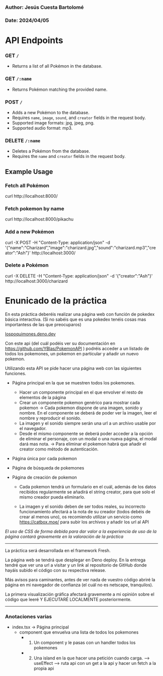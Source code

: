 ### Author: Jesús Cuesta Bartolomé
### Date: 2024/04/05

# API Endpoints

### GET `/`

- Returns a list of all Pokémon in the database.

### GET `/:name`

- Returns Pokémon matching the provided name.

### POST `/`

- Adds a new Pokémon to the database.
- Requires `name`, `image`, `sound`, and `creator` fields in the request body.
- Supported image formats: jpg, jpeg, png.
- Supported audio format: mp3.

### DELETE `/:name`

- Deletes a Pokémon from the database.
- Requires the `name` and `creator` fields in the request body.

## Example Usage

### Fetch all Pokémon

curl http://localhost:8000/

### Fetch pokemon by name

curl http://localhost:8000/pikachu

### Add a new Pokémon

curl -X POST -H "Content-Type: application/json" -d '{"name":"Charizard","image":"charizard.jpg","sound":"charizard.mp3","creator":"Ash"}' http://localhost:3000/

### Delete a Pokémon

curl -X DELETE -H "Content-Type: application/json" -d '{"creator":"Ash"}' http://localhost:3000/charizard



# Enunicado de la práctica

En esta práctica deberéis realizar una página web con función de pokedex básica interactiva.
(Si no sabéis que es una pokedex tenéis cosas mas importantess de las que preocuparos)

[lospoquimones.deno.dev](https://lospoquimones.deno.dev/)    

Con este api (del cuál podéis ver su documentación en https://github.com/YBlas/PokemonAPI ) podréis acceder a un listado de todos los pokemones, un pokemon en particular y añadir un nuevo pokemon.

Utilizando esta API se pide hacer una página web con las siguientes funciones.

- Página principal en la que se muestren todos los pokemones. 
    - Hacer un componente principal en el que envolver el resto de elementos de la página
    - Crear un componente pokemon genérico para mostrar cada pokemon -> Cada pokemon dispone de una imagen, sonido y nombre. En el componente se deberá de poder ver la imagen, leer el nombre y reproducir el sonido.
    - La imagen y el sonido siempre serán una url a un archivo usable por el navegador.
    - Desde el mismo componente se deberá poder acceder a la opción de eliminar el personaje, con un modal o una nueva página, el modal dará mas nota. -> Para eliminar el pokemon habrá que añadir el creator como método de autenticación.

- Página única por cada pokemon

- Página de búsqueda de pokemones

- Página de creación de pokemon
    
    - Cada pokemon tendrá un formulario en el cuál, además de los datos recibidos regularmente se añadirá el string creator, para que solo el mismo creador pueda eliminarlo.
    
    - La imagen y el sonido deben de ser todos reales, su incorrecto funcionamiento afectará a la nota de su creador (todos debéis de crear al menos uno), os recomiendo utilizar un servicio como https://catbox.moe/ para subir los archivos y añadir los url al API

*El uso de CSS de forma debida para dar valor a la experiencia de uso de la página contará gravemente en la valoración de la práctica*

---

La práctica será desarrollada en el framework Fresh.

La página web se tendrá que desplegar en Deno deploy. En la entrega tendré que ver una url a visitar y un link al repositorio de GitHub donde hayáis subido el código con su respectiva release.

Más avisos para caminantes, antes de ver nada de vuestro código abriré la página en mi navegador de confianza (el cuál no es netscape, tranquilos).

La primera visualización gráfica afectará gravemente a mi opinión sobre el código que leeré Y EJECUTARÉ LOCALMENTE posteriormente.


---
### Anotaciones varias

* index.tsx -> Página principal
    - component que envuelva una lista de todos los pokemones
        - 1. Un component y le pasas con un handler todos los pokemones
        - 2. Una island en la que hacer una petición cuando carga. --> useEffect --> ruta api con un get a la api y hacer un fetch a la propia api